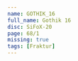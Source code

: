```yaml
---
name: GOTHIK_16
full_name: Gothik 16
disc: SiFoX-20
page: 68/1
missing: true
tags: [Fraktur]
---
```

